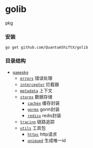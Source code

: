 # golib
pkg

### 安装
```shell
go get github.com/QuantumShiftX/golib
```

### 目录结构
- [`gamepkg`](./gamepkg)
    - [`errors`](./errors) 错误处理
    - [`interceptor`](./interceptor) 拦截器
    - [`metadata`](./metadata) 上下文
    - [`stores`](./stores) 数据存储
        - [`cachex`](./stores/cachex) 缓存封装
        - [`gormx`](./stores/gormx) gorm封装
        - [`redisx`](./stores/redisx) redis封装
    - [`tracing`](./tracing) 链路追踪
    - [`utils`](./utils) 工具包
        - [`httpc`](./utils/httpc) http请求
        - [`uniqued`](./utils/uniqued) 生成唯一id
